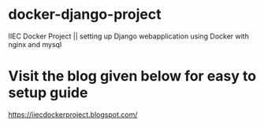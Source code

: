 # docker-django-project
IIEC Docker Project || setting up Django webapplication using Docker with nginx and mysql
# Visit the blog given below for easy to setup guide
https://iiecdockerproject.blogspot.com/
